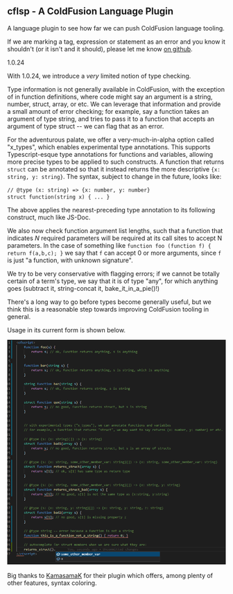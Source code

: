 ## cflsp - A ColdFusion Language Plugin

A language plugin to see how far we can push ColdFusion language tooling.

If we are marking a tag, expression or statement as an error and you know it shouldn't (or it isn't and it should), please let me know [on github](https://github.com/softwareCobbler/cfc).

1.0.24

With 1.0.24, we introduce a *very* limited notion of type checking.

Type information is not generally available in ColdFusion, with the exception of in function definitions, where code
might say an argument is a string, number, struct, array, or etc. We can leverage that information and provide a small amount of error
checking; for example, say a function takes an argument of type string, and tries to pass it to a function that accepts an argument of type
struct -- we can flag that as an error.

For the adventurous palate, we offer a very-much-in-alpha option called "x_types", which enables experimental type annotations. This supports Typescript-esque
type annotations for functions and variables, allowing more precise types to be applied to such constructs. A function that returns `struct` can be annotated
so that it instead returns the more descriptive `{x: string, y: string}`. The syntax, subject to change in the future, looks like:

```
// @type (x: string) => {x: number, y: number}
struct function(string x) { ... }
```

The above applies the nearest-preceding type annotation to its following construct, much like JS-Doc.

We also now check function argument list lengths, such that a function that indicates *N* required parameters will be required at its call sites to
accept N parameters. In the case of something like `function foo (function f) { return f(a,b,c); }` we say that `f` can accept 0 or more arguments,
since `f` is just "a function, with unknown signature".

We try to be very conservative with flagging errors; if we cannot be totally certain of a term's type, we say that it is of type "any", for which anything goes (subtract
it, string-concat it, bake_it_in_a_pie()!)

There's a long way to go before types become generally useful, but we think this is a reasonable step towards improving ColdFusion tooling in general.

Usage in its current form is shown below.

![current state of typechecks](./cflsp-vscode/min-type-checks.png)

Big thanks to [KamasamaK](https://github.com/KamasamaK/vscode-cfml) for their plugin which offers, among plenty of other features, syntax coloring.